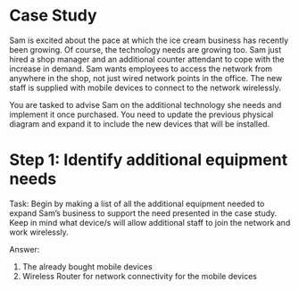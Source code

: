 # Case Study

Sam is excited about the pace at which the ice cream business has recently been growing. Of course, the technology needs are growing too. Sam just hired a shop manager and an additional counter attendant to cope with the increase in demand. Sam wants employees to access the network from anywhere in the shop, not just wired network points in the office. The new staff is supplied with mobile devices to connect to the network wirelessly.

You are tasked to advise Sam on the additional technology she needs and implement it once purchased. You need to update the previous physical diagram and expand it to include the new devices that will be installed. 

# Step 1: Identify additional equipment needs 

Task: Begin by making a list of all the additional equipment needed to expand Sam’s business to support the need presented in the case study. Keep in mind what device/s will allow additional staff to join the network and work wirelessly.

Answer: 

1. The already bought mobile devices
2. Wireless Router for network connectivity for the mobile devices
